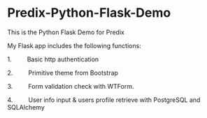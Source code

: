 # Predix-Python-Flask-Demo
This is the Python Flask Demo for Predix 


My Flask app includes the following functions: 

1.         Basic http authentication 

2.         Primitive theme from Bootstrap 

3.         Form validation check with WTForm. 

4.         User info input & users profile retrieve with PostgreSQL and SQLAlchemy

